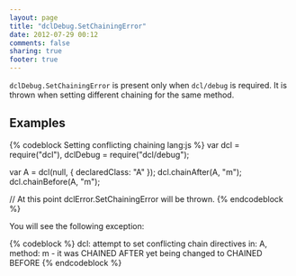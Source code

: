 ```yaml
---
layout: page
title: "dclDebug.SetChainingError"
date: 2012-07-29 00:12
comments: false
sharing: true
footer: true
---
```


`dclDebug.SetChainingError` is present only when `dcl/debug` is required. It is thrown when
setting different chaining for the same method.

## Examples

{% codeblock Setting conflicting chaining lang:js %}
var dcl = require("dcl"),
	dclDebug = require("dcl/debug");

var A = dcl(null, {
  declaredClass: "A"
});
dcl.chainAfter(A, "m");
dcl.chainBefore(A, "m");

// At this point dclError.SetChainingError will be thrown.
{% endcodeblock %}

You will see the following exception:

{% codeblock %}
dcl: attempt to set conflicting chain directives in: A, method: m -
it was CHAINED AFTER yet being changed to CHAINED BEFORE
{% endcodeblock %}
